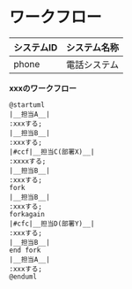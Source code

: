 <!--
スイムレーン付きのアクティビティ図でざっくりしたフローを描く
-->
# ワークフロー
| システムID | システム名称 |
| ------ | ------ |
| phone | 電話システム |

__xxxのワークフロー__
```plantuml
@startuml
|__担当A__|
:xxxする;
|__担当B__|
:xxxする;
|#ccf|__担当C(部署X)__|
:xxxxする;
|__担当B__|
:xxxする;
fork
|__担当B__|
:xxxする;
forkagain
|#cfc|__担当D(部署Y)__|
:xxxする;
|__担当B__|
end fork
|__担当A__|
:xxxする;
@enduml
```
